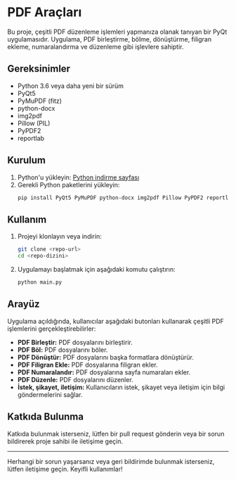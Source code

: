 # PDF Araçları

Bu proje, çeşitli PDF düzenleme işlemleri yapmanıza olanak tanıyan bir PyQt uygulamasıdır. Uygulama, PDF birleştirme, bölme, dönüştürme, filigran ekleme, numaralandırma ve düzenleme gibi işlevlere sahiptir.

## Gereksinimler

- Python 3.6 veya daha yeni bir sürüm
- PyQt5
- PyMuPDF (fitz)
- python-docx
- img2pdf
- Pillow (PIL)
- PyPDF2
- reportlab

## Kurulum

1. Python'u yükleyin: [Python indirme sayfası](https://www.python.org/downloads/)
2. Gerekli Python paketlerini yükleyin:
    ```bash
    pip install PyQt5 PyMuPDF python-docx img2pdf Pillow PyPDF2 reportlab
    ```

## Kullanım

1. Projeyi klonlayın veya indirin:
    ```bash
    git clone <repo-url>
    cd <repo-dizini>
    ```
2. Uygulamayı başlatmak için aşağıdaki komutu çalıştırın:
    ```bash
    python main.py
    ```

## Arayüz

Uygulama açıldığında, kullanıcılar aşağıdaki butonları kullanarak çeşitli PDF işlemlerini gerçekleştirebilirler:
- **PDF Birleştir:** PDF dosyalarını birleştirir.
- **PDF Böl:** PDF dosyalarını böler.
- **PDF Dönüştür:** PDF dosyalarını başka formatlara dönüştürür.
- **PDF Filigran Ekle:** PDF dosyalarına filigran ekler.
- **PDF Numaralandır:** PDF dosyalarına sayfa numaraları ekler.
- **PDF Düzenle:** PDF dosyalarını düzenler.
- **İstek, şikayet, iletişim:** Kullanıcıların istek, şikayet veya iletişim için bilgi göndermelerini sağlar.

## Katkıda Bulunma

Katkıda bulunmak isterseniz, lütfen bir pull request gönderin veya bir sorun bildirerek proje sahibi ile iletişime geçin.

---

Herhangi bir sorun yaşarsanız veya geri bildirimde bulunmak isterseniz, lütfen iletişime geçin. Keyifli kullanımlar!
